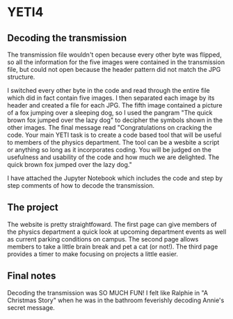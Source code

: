 # YETI4

## Decoding the transmission
The transmission file wouldn't open because every other byte was flipped, so all the information for the five images were contained in the transmission file, but could not open because the header pattern did not match the JPG structure. 

I switched every other byte in the code and read through the entire file which did in fact contain five images. I then separated each image by its header and created a file for each JPG. The fifth image contained a picture of a fox jumping over a sleeping dog, so I used the pangram "The quick brown fox jumped over the lazy dog" to decipher the symbols shown in the other images. The final message read "Congratulations on cracking the code. Your main YETI task is to create a code based tool that will be useful to members of the physics department. The tool can be a wesbite a script or anything so long as it incorporates coding. You will be judged on the usefulness and usability of the code and how much we are delighted. The quick brown fox jumped over the lazy dog."

I have attached the Jupyter Notebook which includes the code and step by step comments of how to decode the transmission.

## The project
The website is pretty straightfoward. The first page can give members of the physics department a quick look at upcoming department events as well as current parking conditions on campus. The second page allows members to take a little brain break and pet a cat (or not!). The third page provides a timer to make focusing on projects a little easier. 

## Final notes
Decoding the transmission was SO MUCH FUN! I felt like Ralphie in "A Christmas Story" when he was in the bathroom feverishly decoding Annie's secret message. 
